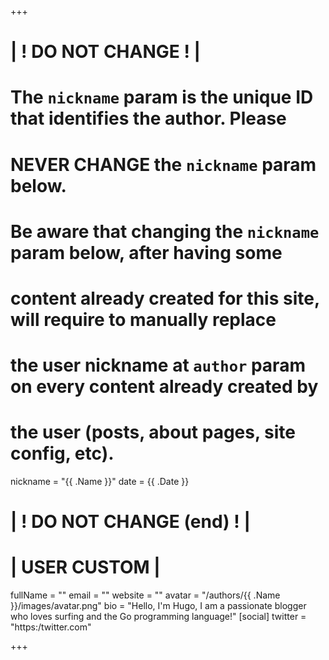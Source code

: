 +++
# | ! DO NOT CHANGE ! | 
# 
# The `nickname` param is the unique ID that identifies the author. Please
# NEVER CHANGE the `nickname` param below.
# 
# Be aware that changing the `nickname` param below, after having some
# content already created for this site, will require to manually replace
# the user nickname at `author` param on every content already created by
# the user (posts, about pages, site config, etc).
nickname = "{{ .Name }}"
date = {{ .Date }}
#
# | ! DO NOT CHANGE (end) ! | 



# | USER CUSTOM |

fullName = ""
email = ""
website = ""
avatar = "/authors/{{ .Name }}/images/avatar.png"
bio = "Hello, I'm Hugo, I am a passionate blogger who loves surfing and the Go programming language!"
[social]
  twitter = "https:/twitter.com"

+++
